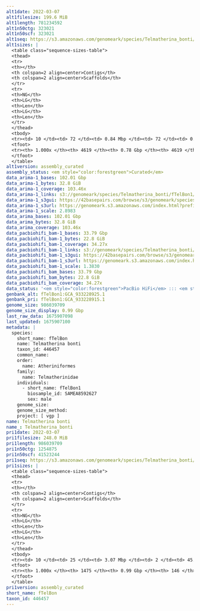 ```yaml
---
alt1date: 2022-03-07
alt1filesize: 199.6 MiB
alt1length: 781234592
alt1n50ctg: 323021
alt1n50scf: 323021
alt1seq: https://s3.amazonaws.com/genomeark/species/Telmatherina_bonti/fTelBon1/assembly_curated/fTelBon1.alt.cur.20220307.fasta.gz
alt1sizes: |
  <table class="sequence-sizes-table">
  <thead>
  <tr>
  <th></th>
  <th colspan=2 align=center>Contigs</th>
  <th colspan=2 align=center>Scaffolds</th>
  </tr>
  <tr>
  <th>NG</th>
  <th>LG</th>
  <th>Len</th>
  <th>LG</th>
  <th>Len</th>
  </tr>
  </thead>
  <tbody>
  <tr><td> 10 </td><td> 72 </td><td> 0.84 Mbp </td><td> 72 </td><td> 0.84 Mbp </td></tr>  <tr><td> 20 </td><td> 182 </td><td> 0.62 Mbp </td><td> 182 </td><td> 0.62 Mbp </td></tr>  <tr><td> 30 </td><td> 324 </td><td> 497.59 Kbp </td><td> 324 </td><td> 497.59 Kbp </td></tr>  <tr><td> 40 </td><td> 500 </td><td> 399.94 Kbp </td><td> 500 </td><td> 399.94 Kbp </td></tr>  <tr style="background-color:#cccccc;"><td> 50 </td><td> 718 </td><td> 323.02 Kbp </td><td> 718 </td><td> 323.02 Kbp </td></tr>  <tr><td> 60 </td><td> 990 </td><td> 257.96 Kbp </td><td> 990 </td><td> 257.96 Kbp </td></tr>  <tr><td> 70 </td><td> 1336 </td><td> 198.56 Kbp </td><td> 1336 </td><td> 198.56 Kbp </td></tr>  <tr><td> 80 </td><td> 1801 </td><td> 141.47 Kbp </td><td> 1801 </td><td> 141.47 Kbp </td></tr>  <tr><td> 90 </td><td> 2530 </td><td> 78.05 Kbp </td><td> 2530 </td><td> 78.05 Kbp </td></tr>  <tr><td> 100 </td><td> 4618 </td><td> 3.15 Kbp </td><td> 4618 </td><td> 3.15 Kbp </td></tr>  </tbody>
  <tfoot>
  <tr><th> 1.000x </th><th> 4619 </th><th> 0.78 Gbp </th><th> 4619 </th><th> 0.78 Gbp </th></tr>
  </tfoot>
  </table>
alt1version: assembly_curated
assembly_status: <em style="color:forestgreen">Curated</em>
data_arima-1_bases: 102.01 Gbp
data_arima-1_bytes: 32.8 GiB
data_arima-1_coverage: 103.46x
data_arima-1_links: s3://genomeark/species/Telmatherina_bonti/fTelBon1/genomic_data/arima/<br>
data_arima-1_s3gui: https://42basepairs.com/browse/s3/genomeark/species/Telmatherina_bonti/fTelBon1/genomic_data/arima/
data_arima-1_s3url: https://genomeark.s3.amazonaws.com/index.html?prefix=species/Telmatherina_bonti/fTelBon1/genomic_data/arima/
data_arima-1_scale: 2.8983
data_arima_bases: 102.01 Gbp
data_arima_bytes: 32.8 GiB
data_arima_coverage: 103.46x
data_pacbiohifi_bam-1_bases: 33.79 Gbp
data_pacbiohifi_bam-1_bytes: 22.8 GiB
data_pacbiohifi_bam-1_coverage: 34.27x
data_pacbiohifi_bam-1_links: s3://genomeark/species/Telmatherina_bonti/fTelBon1/genomic_data/pacbio_hifi/<br>
data_pacbiohifi_bam-1_s3gui: https://42basepairs.com/browse/s3/genomeark/species/Telmatherina_bonti/fTelBon1/genomic_data/pacbio_hifi/
data_pacbiohifi_bam-1_s3url: https://genomeark.s3.amazonaws.com/index.html?prefix=species/Telmatherina_bonti/fTelBon1/genomic_data/pacbio_hifi/
data_pacbiohifi_bam-1_scale: 1.3830
data_pacbiohifi_bam_bases: 33.79 Gbp
data_pacbiohifi_bam_bytes: 22.8 GiB
data_pacbiohifi_bam_coverage: 34.27x
data_status: '<em style="color:forestgreen">PacBio HiFi</em> ::: <em style="color:forestgreen">Arima</em>'
genbank_alt: fTelBon1:GCA_933228925.1
genbank_pri: fTelBon1:GCA_933228915.1
genome_size: 986039709
genome_size_display: 0.99 Gbp
last_raw_data: 1675907098
last_updated: 1675907100
metadata: |
  species:
    short_name: fTelBon
    name: Telmatherina bonti
    taxon_id: 446457
    common_name:
    order:
      name: Atheriniformes
    family:
      name: Telmatherinidae
    individuals:
      - short_name: fTelBon1
        biosample_id: SAMEA8592627
        sex: male
    genome_size:
    genome_size_method:
    project: [ vgp ]
name: Telmatherina bonti
name_: Telmatherina_bonti
pri1date: 2022-03-07
pri1filesize: 248.0 MiB
pri1length: 986039709
pri1n50ctg: 1254875
pri1n50scf: 41523244
pri1seq: https://s3.amazonaws.com/genomeark/species/Telmatherina_bonti/fTelBon1/assembly_curated/fTelBon1.pri.cur.20220307.fasta.gz
pri1sizes: |
  <table class="sequence-sizes-table">
  <thead>
  <tr>
  <th></th>
  <th colspan=2 align=center>Contigs</th>
  <th colspan=2 align=center>Scaffolds</th>
  </tr>
  <tr>
  <th>NG</th>
  <th>LG</th>
  <th>Len</th>
  <th>LG</th>
  <th>Len</th>
  </tr>
  </thead>
  <tbody>
  <tr><td> 10 </td><td> 25 </td><td> 3.07 Mbp </td><td> 2 </td><td> 45.68 Mbp </td></tr>  <tr><td> 20 </td><td> 64 </td><td> 2.21 Mbp </td><td> 4 </td><td> 43.20 Mbp </td></tr>  <tr><td> 30 </td><td> 114 </td><td> 1.77 Mbp </td><td> 6 </td><td> 42.78 Mbp </td></tr>  <tr><td> 40 </td><td> 174 </td><td> 1.51 Mbp </td><td> 8 </td><td> 42.36 Mbp </td></tr>  <tr style="background-color:#cccccc;"><td> 50 </td><td> 245 </td><td style="background-color:#88ff88;"> 1.25 Mbp </td><td> 11 </td><td style="background-color:#88ff88;"> 41.52 Mbp </td></tr>  <tr><td> 60 </td><td> 333 </td><td> 1.03 Mbp </td><td> 13 </td><td> 41.02 Mbp </td></tr>  <tr><td> 70 </td><td> 442 </td><td> 0.80 Mbp </td><td> 16 </td><td> 40.41 Mbp </td></tr>  <tr><td> 80 </td><td> 585 </td><td> 0.58 Mbp </td><td> 18 </td><td> 39.80 Mbp </td></tr>  <tr><td> 90 </td><td> 794 </td><td> 359.76 Kbp </td><td> 21 </td><td> 35.39 Mbp </td></tr>  <tr><td> 100 </td><td> 1474 </td><td> 1.00 Kbp </td><td> 145 </td><td> 1.00 Kbp </td></tr>  </tbody>
  <tfoot>
  <tr><th> 1.000x </th><th> 1475 </th><th> 0.99 Gbp </th><th> 146 </th><th> 0.99 Gbp </th></tr>
  </tfoot>
  </table>
pri1version: assembly_curated
short_name: fTelBon
taxon_id: 446457
---
```

